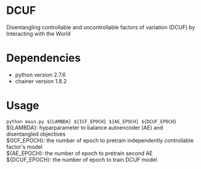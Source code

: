 # DCUF
Disentangling controllable and uncontrollable factors of variation (DCUF) by Interacting with the World

# Dependencies
- python version 2.7.6
- chainer version 1.8.2

# Usage
`python main.py ${LAMBDA} ${ICF_EPOCH} ${AE_EPOCH} ${DCUF_EPOCH}`  
${LAMBDA}: hyparparameter to balance autoencoder (AE) and disentangled objectives  
${ICF_EPOCH}: the number of epoch to pretrain independently controllable factor's model  
${AE_EPOCH}: the number of epoch to pretrain second AE  
${DCUF_EPOCH}: the number of epoch to train DCUF model  
